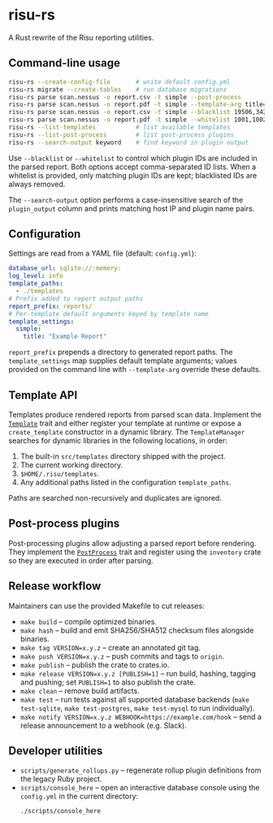 # risu-rs

A Rust rewrite of the Risu reporting utilities.

## Command-line usage

```bash
risu-rs --create-config-file       # write default config.yml
risu-rs migrate --create-tables    # run database migrations
risu-rs parse scan.nessus -o report.csv -t simple --post-process
risu-rs parse scan.nessus -o report.pdf -t simple --template-arg title="Custom Title"
risu-rs parse scan.nessus -o report.csv -t simple --blacklist 19506,34221
risu-rs parse scan.nessus -o report.pdf -t simple --whitelist 1001,1002
risu-rs --list-templates           # list available templates
risu-rs --list-post-process        # list post-process plugins
risu-rs --search-output keyword    # find keyword in plugin output
```

Use `--blacklist` or `--whitelist` to control which plugin IDs are included in
the parsed report. Both options accept comma-separated ID lists. When a
whitelist is provided, only matching plugin IDs are kept; blacklisted IDs are
always removed.

The `--search-output` option performs a case-insensitive search of the
`plugin_output` column and prints matching host IP and plugin name pairs.

## Configuration

Settings are read from a YAML file (default: `config.yml`):

```yaml
database_url: sqlite://:memory:
log_level: info
template_paths:
  - ./templates
# Prefix added to report output paths
report_prefix: reports/
# Per-template default arguments keyed by template name
template_settings:
  simple:
    title: "Example Report"
```

`report_prefix` prepends a directory to generated report paths. The
`template_settings` map supplies default template arguments; values provided on
the command line with `--template-arg` override these defaults.

## Template API

Templates produce rendered reports from parsed scan data. Implement the
[`Template`](src/template.rs) trait and either register your template at runtime
or expose a `create_template` constructor in a dynamic library. The
`TemplateManager` searches for dynamic libraries in the following locations,
in order:

1. The built-in `src/templates` directory shipped with the project.
2. The current working directory.
3. `$HOME/.risu/templates`.
4. Any additional paths listed in the configuration `template_paths`.

Paths are searched non-recursively and duplicates are ignored.

## Post-process plugins

Post-processing plugins allow adjusting a parsed report before rendering. They
implement the [`PostProcess`](src/postprocess/mod.rs) trait and register using
the `inventory` crate so they are executed in order after parsing.

## Release workflow

Maintainers can use the provided Makefile to cut releases:

- `make build` – compile optimized binaries.
- `make hash` – build and emit SHA256/SHA512 checksum files alongside binaries.
- `make tag VERSION=x.y.z` – create an annotated git tag.
- `make push VERSION=x.y.z` – push commits and tags to `origin`.
- `make publish` – publish the crate to crates.io.
- `make release VERSION=x.y.z [PUBLISH=1]` – run build, hashing, tagging and pushing; set `PUBLISH=1` to also publish the crate.
- `make clean` – remove build artifacts.
- `make test` – run tests against all supported database backends (`make test-sqlite`, `make test-postgres`, `make test-mysql` to run individually).
- `make notify VERSION=x.y.z WEBHOOK=https://example.com/hook` – send a release announcement to a webhook (e.g. Slack).

## Developer utilities

- `scripts/generate_rollups.py` – regenerate rollup plugin definitions from the legacy Ruby project.
- `scripts/console_here` – open an interactive database console using the `config.yml` in the current directory:
   ```bash
   ./scripts/console_here
   ```
